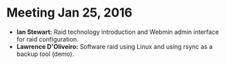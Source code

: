 Meeting Jan 25, 2016
====================

* **Ian Stewart:** Raid technology introduction and Webmin admin interface for
  raid configuration.
* **Lawrence D'Oliveiro:** Software raid using Linux and using rsync as a
  backup tool (demo).

